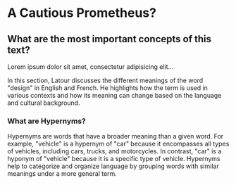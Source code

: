 # A Cautious Prometheus? 
## What are the most important concepts of this text?

[](txt/#latour&annotations=!1_3rd_September_2008(0.67,0.35))

Lorem ipsum dolor sit amet, consectetur adipisicing elit...


[](txt/#latour&annotations=this_should_be_way_more_prominent($ok_this_seems_odd_to_bee(0.78,0.53),$Design(0.66,0.36));!0_digitalization(0.73,0.73))

In this section, Latour discusses the different meanings of the word "design" in English and French. He highlights how the term is used in various contexts and how its meaning can change based on the language and cultural background.



### What are Hypernyms?

[](txt/#latour&annotations=!0_concept(0.67,0.16);advantages(0.67,0.44))

Hypernyms are words that have a broader meaning than a given word. For example, "vehicle" is a hypernym of "car" because it encompasses all types of vehicles, including cars, trucks, and motorcycles. In contrast, "car" is a hyponym of "vehicle" because it is a specific type of vehicle. Hypernyms help to categorize and organize language by grouping words with similar meanings under a more general term.
